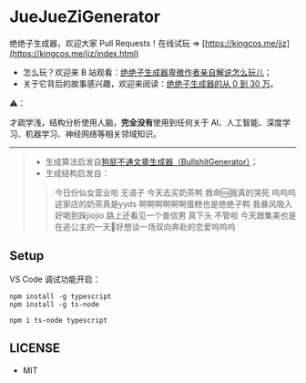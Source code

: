 # JueJueZiGenerator

绝绝子生成器，欢迎大家 Pull Requests！在线试玩 => [https://kingcos.me/jjz](https://kingcos.me/jjz/index.html)

- 怎么玩？欢迎来 B 站观看：[绝绝子生成器卑微作者亲自解说怎么玩儿](https://www.bilibili.com/video/BV14b4y1S71k)；
- 关于它背后的故事感兴趣，欢迎来阅读：[绝绝子生成器的从 0 到 30 万](https://mp.weixin.qq.com/s/LoIWTO_rRwRv7bMn_jOhzw)。 

⚠️：

才疏学浅，结构分析使用人脑，**完全没有**使用到任何关于 AI、人工智能、深度学习、机器学习、神经网络等相关领域知识。

---

> - 生成算法启发自[狗屁不通文章生成器（BullshitGenerator）](https://github.com/menzi11/BullshitGenerator)；
> - 生成结构启发自：
> 
> > 今日份仙女营业啦 无语子 今天去买奶茶鸭 救命🆘我真的哭死 呜呜呜这家店的奶茶真是yyds 啊啊啊啊啊啊蛋糕也是绝绝子鸭 我暴风吸入 好喝到跺jiojio 路上还看见一个普信男 真下头 不管啦 今天跟集美也是在逃公主的一天🌹好想谈一场双向奔赴的恋爱呜呜呜

## Setup

VS Code 调试功能开启：

```shell
npm install -g typescript
npm install -g ts-node

npm i ts-node typescript
```

## LICENSE

- MIT
